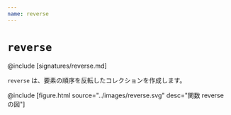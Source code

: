 ```yaml
---
name: reverse
---
```


# `reverse`

@include [signatures/reverse.md]

`reverse` は、要素の順序を反転したコレクションを作成します。

@include [figure.html source="../images/reverse.svg" desc="関数 reverse の図"]
